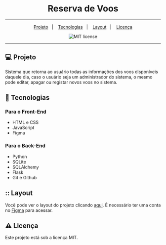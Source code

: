 <h1 align="center">Reserva de Voos</h1>

---
<p align="center">
  <a href="#-projeto">Projeto</a>&nbsp;&nbsp;&nbsp;|&nbsp;&nbsp;&nbsp;
  <a href="#-tecnologias">Tecnologias</a>&nbsp;&nbsp;&nbsp;|&nbsp;&nbsp;&nbsp;
  <a href="#-layout">Layout</a>&nbsp;&nbsp;&nbsp;|&nbsp;&nbsp;&nbsp;
  <a href="#memo-licença">Licença</a>
</p>


<p align="center"><img src="https://img.shields.io/bower/l/MI" alt="MIT license"></p>

---

## :computer: Projeto

Sistema que retorna ao usuário todas as informações dos voos disponíveis daquele dia, caso o usuário seja um administrador do sistema, o mesmo pode editar, apagar ou registar novos voos no sistema.

## :rocket: Tecnologias

### Para o Front-End
- HTML e CSS
- JavaScript
- Figma

### Para o Back-End
- Python
- SQLite
- SQLAlchemy
- Flask
- Git e Github

## :: Layout

Você pode ver o layout do projeto clicando [aqui](https://www.figma.com/file/n54XCyc9gTtYrJoePwZlp4/PurpleVelvet?node-id=2%3A3&t=YDyKWHZPmOJ1grVb-0). É necessário ter uma conta no [Figma](https://figma.com) para acessar.

## :warning: Licença

Este projeto está sob a licença MIT.
